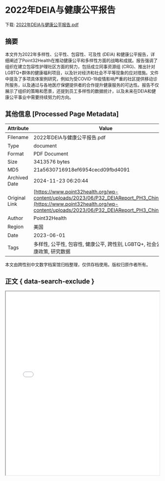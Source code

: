 # 2022年DEIA与健康公平报告

<!-- tcd_download_link -->
下载: <a href="2022年DEIA与健康公平报告.pdf" download>2022年DEIA与健康公平报告.pdf</a>
<!-- tcd_download_link_end -->

## 摘要

<!-- tcd_abstract -->
本文件为2022年多样性、公平性、包容性、可及性 (DEIA) 和健康公平报告，详细阐述了Point32Health在推动健康公平和多样性方面的战略和成就。报告强调了组织在建立包容性护理社区方面的努力，包括成立同事资源组 (CRG)、推出针对LGBTQ+群体的健康福利项目，以及针对经济和社会不平等现象的应对措施。文件中提及了多项具体案例研究，例如为受COVID-19疫情影响严重的社区提供移动诊所服务，以及通过与各地医疗保健提供者的合作提升健康服务的可达性。报告不仅展示了组织的策略和愿景，还提到员工多样性的数据统计，以及未来在DEIA和健康公平事业中需要持续努力的方向。

<!-- tcd_abstract_end -->

## 其他信息 [Processed Page Metadata]

| Attribute       | Value                                  |
|-----------------|----------------------------------------|
| Filename        | 2022年DEIA与健康公平报告.pdf                             |
| Type            | document                                 |
| Format          | PDF Document                               |
| Size            | 3413576 bytes                           |
| MD5             | 21a5630716918ef6954cecd09fbd4091                                  |
| Archived Date   | 2024-11-23 06:20:44                             |
| Original Link   | [https://www.point32health.org/wp-content/uploads/2023/06/P32_DEIAReport_PH3_Chinese.pdf](https://www.point32health.org/wp-content/uploads/2023/06/P32_DEIAReport_PH3_Chinese.pdf)                         |
| Author          | Point32Health                               |
| Region          | 美国                               |
| Date            | 2023-06-01                                 |
| Tags            | 多样性, 公平性, 包容性, 健康公平, 跨性别, LGBTQ+, 社会公正, 健康政策, 研究数据                                 |

本文由跨性别中文数字档案馆归档整理，仅供存档使用。版权归原作者所有。


## 正文 { data-search-exclude }

<!-- tcd_main_text -->
<iframe src="../2022年DEIA与健康公平报告.pdf" width="100%" height="600px">
    <p>无法显示PDF，请下载查看。</p>
</iframe>
<!-- tcd_main_text_end -->

